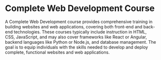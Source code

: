 # Complete Web Development Course
A Complete Web Development course provides comprehensive training in building websites and web applications, covering both front-end and back-end technologies. These courses typically include instruction in HTML, CSS, JavaScript, and may also cover frameworks like React or Angular, backend languages like Python or Node.js, and database management. The goal is to equip individuals with the skills needed to develop and deploy complete, functional websites and web applications. 
